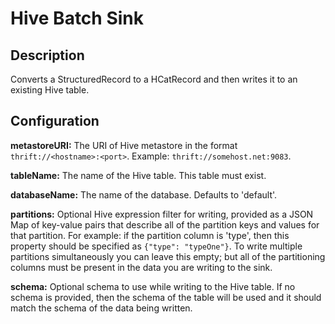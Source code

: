 # Hive Batch Sink

Description
-----------
Converts a StructuredRecord to a HCatRecord and then writes it to an existing Hive table.

Configuration
-------------
**metastoreURI:** The URI of Hive metastore in the format ``thrift://<hostname>:<port>``.
Example: ``thrift://somehost.net:9083``.

**tableName:** The name of the Hive table. This table must exist.

**databaseName:** The name of the database. Defaults to 'default'.

**partitions:** Optional Hive expression filter for writing, provided as a JSON Map of key-value pairs that describe all of the
partition keys and values for that partition. For example: if the partition column is 'type', then this property
should be specified as ``{"type": "typeOne"}``.
To write multiple partitions simultaneously you can leave this empty; but all of the partitioning columns must
be present in the data you are writing to the sink.

**schema:** Optional schema to use while writing to the Hive table. If no schema is provided, then the schema of the
table will be used and it should match the schema of the data being written.
